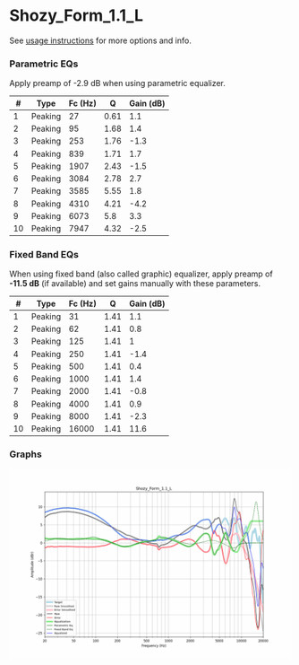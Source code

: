 # Shozy_Form_1.1_L
See [usage instructions](https://github.com/jaakkopasanen/AutoEq#usage) for more options and info.

### Parametric EQs
Apply preamp of -2.9 dB when using parametric equalizer.

|   # | Type    |   Fc (Hz) |    Q |   Gain (dB) |
|-----|---------|-----------|------|-------------|
|   1 | Peaking |        27 | 0.61 |         1.1 |
|   2 | Peaking |        95 | 1.68 |         1.4 |
|   3 | Peaking |       253 | 1.76 |        -1.3 |
|   4 | Peaking |       839 | 1.71 |         1.7 |
|   5 | Peaking |      1907 | 2.43 |        -1.5 |
|   6 | Peaking |      3084 | 2.78 |         2.7 |
|   7 | Peaking |      3585 | 5.55 |         1.8 |
|   8 | Peaking |      4310 | 4.21 |        -4.2 |
|   9 | Peaking |      6073 | 5.8  |         3.3 |
|  10 | Peaking |      7947 | 4.32 |        -2.5 |

### Fixed Band EQs
When using fixed band (also called graphic) equalizer, apply preamp of **-11.5 dB** (if available) and set gains manually with these parameters.

|   # | Type    |   Fc (Hz) |    Q |   Gain (dB) |
|-----|---------|-----------|------|-------------|
|   1 | Peaking |        31 | 1.41 |         1.1 |
|   2 | Peaking |        62 | 1.41 |         0.8 |
|   3 | Peaking |       125 | 1.41 |         1   |
|   4 | Peaking |       250 | 1.41 |        -1.4 |
|   5 | Peaking |       500 | 1.41 |         0.4 |
|   6 | Peaking |      1000 | 1.41 |         1.4 |
|   7 | Peaking |      2000 | 1.41 |        -0.8 |
|   8 | Peaking |      4000 | 1.41 |         0.9 |
|   9 | Peaking |      8000 | 1.41 |        -2.3 |
|  10 | Peaking |     16000 | 1.41 |        11.6 |

### Graphs
![](./Shozy_Form_1.1_L.png)
